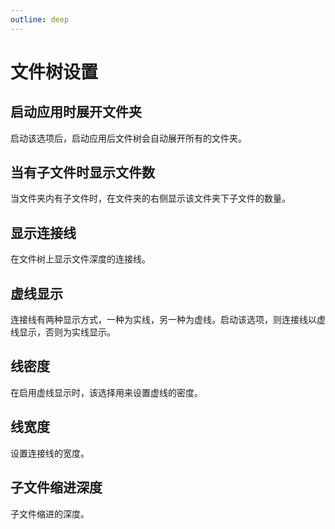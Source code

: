 ```yaml
---
outline: deep
---
```


# 文件树设置

## 启动应用时展开文件夹

启动该选项后，启动应用后文件树会自动展开所有的文件夹。

## 当有子文件时显示文件数

当文件夹内有子文件时，在文件夹的右侧显示该文件夹下子文件的数量。

## 显示连接线

在文件树上显示文件深度的连接线。

## 虚线显示

连接线有两种显示方式，一种为实线，另一种为虚线。启动该选项，则连接线以虚线显示，否则为实线显示。

## 线密度

在启用虚线显示时，该选择用来设置虚线的密度。

## 线宽度

设置连接线的宽度。

## 子文件缩进深度

子文件缩进的深度。
